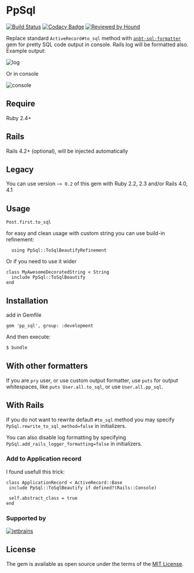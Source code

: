 # PpSql
[![Build Status](https://travis-ci.org/kvokka/pp_sql.svg?branch=master)](https://travis-ci.org/kvokka/pp_sql)
[![Codacy Badge](https://api.codacy.com/project/badge/Grade/7c866da60b1b4dd78eacc379cc0e7f3b)](https://www.codacy.com/app/kvokka/pp_sql?utm_source=github.com&amp;utm_medium=referral&amp;utm_content=kvokka/pp_sql&amp;utm_campaign=Badge_Grade)
[![Reviewed by Hound](https://img.shields.io/badge/Reviewed_by-Hound-8E64B0.svg)](https://houndci.com)

Replace standard `ActiveRecord#to_sql` method with
[`anbt-sql-formatter`](https://github.com/sonota88/anbt-sql-formatter)
gem for pretty SQL code output in console. Rails log will be formatted also.
Example output:

![log](https://raw.githubusercontent.com/kvokka/pp_sql/master/img/log.png)

Or in console

![console](https://raw.githubusercontent.com/kvokka/pp_sql/master/img/console.png)

## Require

Ruby 2.4+

## Rails

Rails 4.2+ (optional), will be injected automatically

## Legacy

You can use version `~> 0.2` of this gem with Ruby 2.2, 2.3 and/or Rails 4.0, 4.1

## Usage

```
Post.first.to_sql
```

for easy and clean usage with custom string you can use build-in refinement:

```
  using PpSql::ToSqlBeautifyRefinement
```

Or if you need to use it wider

```
class MyAwesomeDecoratedString < String
  include PpSql::ToSqlBeautify
end
```

## Installation

add in Gemfile
```
gem 'pp_sql', group: :development
```

And then execute:
```bash
$ bundle
```

## With other formatters

If you are `pry` user, or use custom output formatter, use `puts` for output whitespaces,
like `puts User.all.to_sql`, or use `User.all.pp_sql`.

## With Rails

If you do not want to rewrite default `#to_sql` method you may specify
 `PpSql.rewrite_to_sql_method=false` in initializers.

You can also disable log formatting by specifying `PpSql.add_rails_logger_formatting=false`
in initializers.

 ### Add to Application record

I found usefull this trick:

 ```
 class ApplicationRecord < ActiveRecord::Base
  include PpSql::ToSqlBeautify if defined?(Rails::Console)

  self.abstract_class = true
end
```

### Supported by

[![jetbrains](https://raw.githubusercontent.com/kvokka/pp_sql/master/img/jetbrains-variant-3.svg?sanitize=true)](https://www.jetbrains.com/?from=pp_sql)

## License
The gem is available as open source under the terms of the
[MIT License](http://opensource.org/licenses/MIT).
